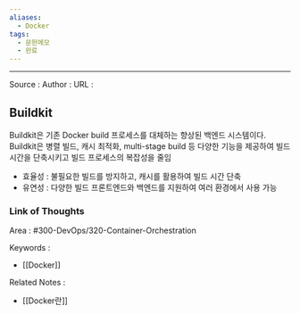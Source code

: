 ```yaml
---
aliases:
  - Docker
tags:
  - 문헌메모
  - 완료
---
```



---


Source :
Author : 
URL :

## Buildkit
Buildkit은 기존 Docker build  프로세스를 대체하는 향상된 백엔드 시스템이다.
Buildkit은 병렬 빌드, 캐시 최적화, multi-stage build 등 다양한 기능을 제공하여 빌드 시간을 단축시키고 빌드 프로세스의 복잡성을 줄임

- 효율성 : 불필요한 빌드를 방지하고, 캐시를 활용하여 빌드 시간 단축
- 유연성 : 다양한 빌드 프론트엔드와 백엔드를 지원하여 여러 환경에서 사용 가능

### Link of Thoughts
Area : #300-DevOps/320-Container-Orchestration 

Keywords :
- [[Docker]]

Related Notes : 
- [[Docker란]]